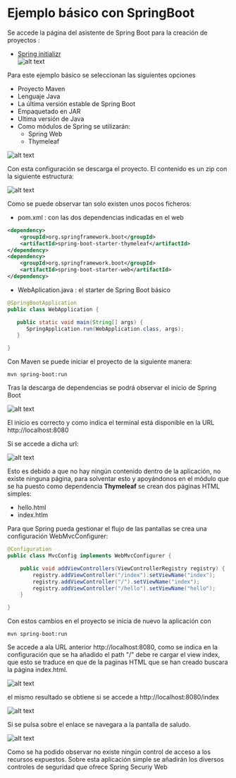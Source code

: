 # Ejemplo básico con SpringBoot
Se accede la página del asistente de Spring Boot para la creación de proyectos :
* [Spring initializr](https://start.spring.io/)  
![alt text](./doc/Sprin-initializr-00.png "inicio")

Para este ejemplo básico se seleccionan las siguientes opciones
* Proyecto Maven
* Lenguaje Java
* La última versión estable de Spring Boot
* Empaquetado en JAR
* Ultima versión de Java
* Como módulos de Spring se utilizarán:
  * Spring Web
  * Thymeleaf 
    
![alt text](./doc/Sprin-initializr-01.png "Configuración básica")

Con esta configuración se descarga el proyecto. El contenido es un zip con la siguiente estructura:

![alt text](./doc/Web-folder.png "Estructura directorios")

Como se puede observar tan solo existen unos pocos ficheros:

* pom.xml : con las dos dependencias indicadas en el web
```xml
<dependency>
    <groupId>org.springframework.boot</groupId>
    <artifactId>spring-boot-starter-thymeleaf</artifactId>
</dependency>
<dependency>
    <groupId>org.springframework.boot</groupId>
    <artifactId>spring-boot-starter-web</artifactId>
</dependency>
```
* WebAplication.java : el starter de Spring Boot básico
```java
@SpringBootApplication
public class WebApplication {

   public static void main(String[] args) {
      SpringApplication.run(WebApplication.class, args);
   }

}
```

Con Maven se puede iniciar el proyecto de la siguiente manera:
```shell script
mvn spring-boot:run
```
Tras la descarga de dependencias se podrá observar el inicio de Spring Boot

![alt text](./doc/SpringBootFirstStart.png "Inicio Spring Boot")

El inicio es correcto y como indica el terminal está disponible en la URL http://localhost:8080

Si se accede a dicha url:

![alt text](./doc/WhitelabelErrorPage.png "Inicio Spring Boot")

Esto es debido a que no hay ningún contenido dentro de la aplicación, no existe ninguna página, para solventar esto y apoyándonos en el módulo que se ha puesto como dependencia **Thymeleaf** se crean dos páginas HTML simples:

* hello.html
* index.htlm

Para que Spring pueda gestionar el flujo de las pantallas se crea una configuración WebMvcConfigurer:
```java
@Configuration
public class MvcConfig implements WebMvcConfigurer {

    public void addViewControllers(ViewControllerRegistry registry) {
        registry.addViewController("/index").setViewName("index");
        registry.addViewController("/").setViewName("index");
        registry.addViewController("/hello").setViewName("hello");
    }

}
```
Con estos cambios en el proyecto se inicia de nuevo la aplicación con 

```shell script
mvn spring-boot:run
```

Se accede a ala URL anterior http://localhost:8080, como se indica en la configuración que se ha añadido el path "/" debe re cargar el view index, que esto se traduce en que de la paginas HTML que se han creado buscara la página index.html.

![alt text](./doc/localhost_root.png "localhost:8080")

el mismo resultado se obtiene si se accede a http://localhost:8080/index
 
![alt text](./doc/localhost_index.png "localhost:8080/index")


Si se pulsa sobre el enlace se navegara a la pantalla de saludo.

![alt text](./doc/localhost_hello.png "localhost:8080/hello")

Como se ha podido observar no existe ningún control de acceso a los recursos expuestos. Sobre esta aplicación simple se añadirán los diversos controles de seguridad que ofrece Spring Securiy Web